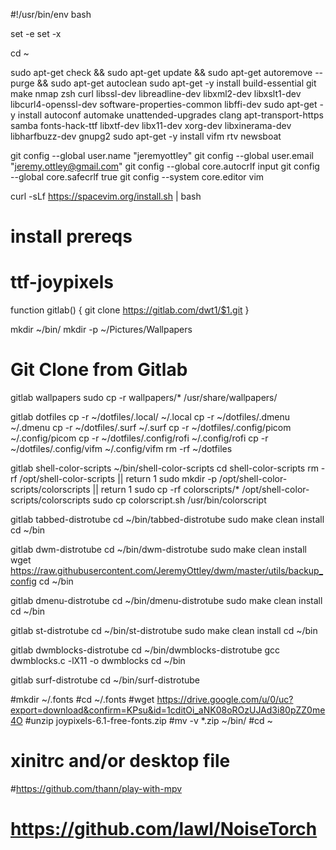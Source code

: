 #!/usr/bin/env bash

set -e
set -x

cd ~

sudo apt-get check && sudo apt-get update && sudo apt-get autoremove --purge && sudo apt-get autoclean
sudo apt-get -y install build-essential git make nmap zsh curl libssl-dev libreadline-dev libxml2-dev libxslt1-dev libcurl4-openssl-dev software-properties-common libffi-dev
sudo apt-get -y install autoconf automake unattended-upgrades clang apt-transport-https samba fonts-hack-ttf libxtf-dev libx11-dev xorg-dev libxinerama-dev libharfbuzz-dev gnupg2
sudo apt-get -y install vifm rtv newsboat

git config --global user.name "jeremyottley"
git config --global user.email "jeremy.ottley@gmail.com"
git config --global core.autocrlf input
git config --global core.safecrlf true
git config --system core.editor vim


curl -sLf https://spacevim.org/install.sh | bash


# install prereqs
# ttf-joypixels

function gitlab() {
  git clone https://gitlab.com/dwt1/$1.git
}

mkdir ~/bin/
mkdir -p ~/Pictures/Wallpapers

# Git Clone from Gitlab

gitlab wallpapers
sudo cp -r wallpapers/* /usr/share/wallpapers/

gitlab dotfiles
cp -r ~/dotfiles/.local/ ~/.local
cp -r ~/dotfiles/.dmenu ~/.dmenu
cp -r ~/dotfiles/.surf ~/.surf
cp -r ~/dotfiles/.config/picom ~/.config/picom
cp -r ~/dotfiles/.config/rofi ~/.config/rofi
cp -r ~/dotfiles/.config/vifm ~/.config/vifm
rm -rf ~/dotfiles

gitlab shell-color-scripts ~/bin/shell-color-scripts
cd shell-color-scripts
rm -rf /opt/shell-color-scripts || return 1
sudo mkdir -p /opt/shell-color-scripts/colorscripts || return 1
sudo cp -rf colorscripts/* /opt/shell-color-scripts/colorscripts
sudo cp colorscript.sh /usr/bin/colorscript


gitlab tabbed-distrotube
cd ~/bin/tabbed-distrotube
sudo make clean install
cd ~/bin

gitlab dwm-distrotube
cd ~/bin/dwm-distrotube
sudo make clean install
wget https://raw.githubusercontent.com/JeremyOttley/dwm/master/utils/backup_config
cd ~/bin

gitlab dmenu-distrotube
cd ~/bin/dmenu-distrotube
sudo make clean install
cd ~/bin

gitlab st-distrotube
cd ~/bin/st-distrotube
sudo make clean install
cd ~/bin

gitlab dwmblocks-distrotube
cd ~/bin/dwmblocks-distrotube
gcc dwmblocks.c -lX11 -o dwmblocks
cd ~/bin

gitlab surf-distrotube
cd ~/bin/surf-distrotube

#mkdir ~/.fonts
#cd ~/.fonts
#wget https://drive.google.com/u/0/uc?export=download&confirm=KPsu&id=1cditOi_aNK08oROzUJAd3i80pZZ0me4O
#unzip joypixels-6.1-free-fonts.zip
#mv -v *.zip ~/bin/
#cd ~

# xinitrc and/or desktop file

#https://github.com/thann/play-with-mpv

# https://github.com/lawl/NoiseTorch

